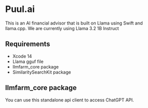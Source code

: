 # Puul.ai

This is an AI financial advisor that is built on Llama using Swift and llama.cpp. We are currently using Llama 3.2 1B Instruct

## Requirements
- Xcode 14 
- Llama gguf file
- llmfarm_core package
- SimilaritySearchKit package

## llmfarm_core package
You can use this standalone api client to access ChatGPT API.
